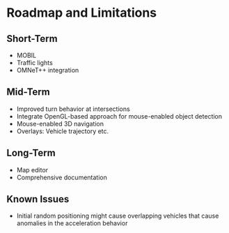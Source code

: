 Roadmap and Limitations
========


## Short-Term
- MOBIL
- Traffic lights
- OMNeT++ integration


## Mid-Term
- Improved turn behavior at intersections
- Integrate OpenGL-based approach for mouse-enabled object detection
- Mouse-enabled 3D navigation
- Overlays: Vehicle trajectory etc.


## Long-Term
- Map editor
- Comprehensive documentation


## Known Issues
- Initial random positioning might cause overlapping vehicles that cause anomalies in the acceleration behavior

